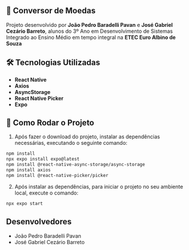 ## 📱 Conversor de Moedas

Projeto desenvolvido por **João Pedro Baradelli Pavan** e **José Gabriel Cezário Barreto**, alunos do 3º Ano em Desenvolvimento de Sistemas Integrado ao Ensino Médio em tempo integral na **ETEC Euro Albino de Souza**

## 🛠 Tecnologias Utilizadas
- **React Native**
- **Axios**
- **AsyncStorage**
- **React Native Picker**
- **Expo**
  
## 🚀 Como Rodar o Projeto

1. Após fazer o download do projeto, instalar as dependências necessárias, executando o seguinte comando:
```bash
npm install
npx expo install expo@latest
npm install @react-native-async-storage/async-storage
npm install axios
npm install @react-native-picker/picker
```

2. Após instalar as dependências, para iniciar o projeto no seu ambiente local, execute o comando:
```bash
npx expo start
```

## Desenvolvedores
- João Pedro Baradelli Pavan
- José Gabriel Cezário Barreto

